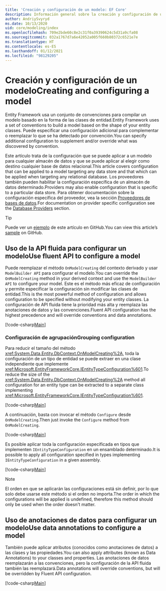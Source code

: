```yaml
---
title: 'Creación y configuración de un modelo: EF Core'
description: Información general sobre la creación y configuración de un modelo con Entity Framework Core
author: AndriySvyryd
ms.date: 10/13/2020
uid: core/modeling/index
ms.openlocfilehash: 709e2bde60c8e2c31f0a39390624c5d31a9cfa08
ms.sourcegitcommit: 032a1767d7a6e42052a005f660b80372c6521e7e
ms.translationtype: HT
ms.contentlocale: es-ES
ms.lasthandoff: 01/12/2021
ms.locfileid: "98129205"
---
```

# <a name="creating-and-configuring-a-model"></a><span data-ttu-id="0dc73-103">Creación y configuración de un modelo</span><span class="sxs-lookup"><span data-stu-id="0dc73-103">Creating and configuring a model</span></span>

<span data-ttu-id="0dc73-104">Entity Framework usa un conjunto de convenciones para compilar un modelo basado en la forma de las clases de entidad.</span><span class="sxs-lookup"><span data-stu-id="0dc73-104">Entity Framework uses a set of conventions to build a model based on the shape of your entity classes.</span></span> <span data-ttu-id="0dc73-105">Puede especificar una configuración adicional para complementar o reemplazar lo que se ha detectado por convención.</span><span class="sxs-lookup"><span data-stu-id="0dc73-105">You can specify additional configuration to supplement and/or override what was discovered by convention.</span></span>

<span data-ttu-id="0dc73-106">Este artículo trata de la configuración que se puede aplicar a un modelo para cualquier almacén de datos y que se puede aplicar al elegir como destino cualquier base de datos relacional.</span><span class="sxs-lookup"><span data-stu-id="0dc73-106">This article covers configuration that can be applied to a model targeting any data store and that which can be applied when targeting any relational database.</span></span> <span data-ttu-id="0dc73-107">Los proveedores también pueden habilitar la configuración específica de un almacén de datos determinado.</span><span class="sxs-lookup"><span data-stu-id="0dc73-107">Providers may also enable configuration that is specific to a particular data store.</span></span> <span data-ttu-id="0dc73-108">Para obtener documentación sobre la configuración específica del proveedor, vea la sección [Proveedores de bases de datos](xref:core/providers/index).</span><span class="sxs-lookup"><span data-stu-id="0dc73-108">For documentation on provider specific configuration see the [Database Providers](xref:core/providers/index) section.</span></span>

> [!TIP]
> <span data-ttu-id="0dc73-109">Puede ver un [ejemplo](https://github.com/dotnet/EntityFramework.Docs/tree/master/samples) de este artículo en GitHub.</span><span class="sxs-lookup"><span data-stu-id="0dc73-109">You can view this article’s [sample](https://github.com/dotnet/EntityFramework.Docs/tree/master/samples) on GitHub.</span></span>

## <a name="use-fluent-api-to-configure-a-model"></a><span data-ttu-id="0dc73-110">Uso de la API fluida para configurar un modelo</span><span class="sxs-lookup"><span data-stu-id="0dc73-110">Use fluent API to configure a model</span></span>

<span data-ttu-id="0dc73-111">Puede reemplazar el método `OnModelCreating` del contexto derivado y usar `ModelBuilder API` para configurar el modelo.</span><span class="sxs-lookup"><span data-stu-id="0dc73-111">You can override the `OnModelCreating` method in your derived context and use the `ModelBuilder API` to configure your model.</span></span> <span data-ttu-id="0dc73-112">Este es el método más eficaz de configuración y permite especificar la configuración sin modificar las clases de entidad.</span><span class="sxs-lookup"><span data-stu-id="0dc73-112">This is the most powerful method of configuration and allows configuration to be specified without modifying your entity classes.</span></span> <span data-ttu-id="0dc73-113">La configuración de API fluida tiene la prioridad más alta y reemplaza las anotaciones de datos y las convenciones.</span><span class="sxs-lookup"><span data-stu-id="0dc73-113">Fluent API configuration has the highest precedence and will override conventions and data annotations.</span></span>

[!code-csharp[Main](../../../samples/core/Modeling/FluentAPI/Required.cs?highlight=12-14)]

### <a name="grouping-configuration"></a><span data-ttu-id="0dc73-114">Configuración de agrupación</span><span class="sxs-lookup"><span data-stu-id="0dc73-114">Grouping configuration</span></span>

<span data-ttu-id="0dc73-115">Para reducir el tamaño del método <xref:System.Data.Entity.DbContext.OnModelCreating%2A>, toda la configuración de un tipo de entidad se puede extraer en una clase independiente que implemente <xref:Microsoft.EntityFrameworkCore.IEntityTypeConfiguration%601>.</span><span class="sxs-lookup"><span data-stu-id="0dc73-115">To reduce the size of the <xref:System.Data.Entity.DbContext.OnModelCreating%2A> method all configuration for an entity type can be extracted to a separate class implementing <xref:Microsoft.EntityFrameworkCore.IEntityTypeConfiguration%601>.</span></span>

[!code-csharp[Main](../../../samples/core/Modeling/FluentAPI/EntityTypeConfiguration.cs?Name=IEntityTypeConfiguration)]

<span data-ttu-id="0dc73-116">A continuación, basta con invocar el método `Configure` desde `OnModelCreating`.</span><span class="sxs-lookup"><span data-stu-id="0dc73-116">Then just invoke the `Configure` method from `OnModelCreating`.</span></span>

[!code-csharp[Main](../../../samples/core/Modeling/FluentAPI/EntityTypeConfiguration.cs?Name=ApplyIEntityTypeConfiguration)]

<span data-ttu-id="0dc73-117">Es posible aplicar toda la configuración especificada en tipos que implementen `IEntityTypeConfiguration` en un ensamblado determinado.</span><span class="sxs-lookup"><span data-stu-id="0dc73-117">It is possible to apply all configuration specified in types implementing `IEntityTypeConfiguration` in a given assembly.</span></span>

[!code-csharp[Main](../../../samples/core/Modeling/FluentAPI/EntityTypeConfiguration.cs?Name=ApplyConfigurationsFromAssembly)]

> [!NOTE]
> <span data-ttu-id="0dc73-118">El orden en que se aplicarán las configuraciones está sin definir, por lo que solo debe usarse este método si el orden no importa.</span><span class="sxs-lookup"><span data-stu-id="0dc73-118">The order in which the configurations will be applied is undefined, therefore this method should only be used when the order doesn't matter.</span></span>

## <a name="use-data-annotations-to-configure-a-model"></a><span data-ttu-id="0dc73-119">Uso de anotaciones de datos para configurar un modelo</span><span class="sxs-lookup"><span data-stu-id="0dc73-119">Use data annotations to configure a model</span></span>

<span data-ttu-id="0dc73-120">También puede aplicar atributos (conocidos como anotaciones de datos) a las clases y las propiedades.</span><span class="sxs-lookup"><span data-stu-id="0dc73-120">You can also apply attributes (known as Data Annotations) to your classes and properties.</span></span> <span data-ttu-id="0dc73-121">Las anotaciones de datos reemplazarán a las convenciones, pero la configuración de la API fluida también las reemplazará.</span><span class="sxs-lookup"><span data-stu-id="0dc73-121">Data annotations will override conventions, but will be overridden by Fluent API configuration.</span></span>

[!code-csharp[Main](../../../samples/core/Modeling/DataAnnotations/Required.cs?highlight=15)]
